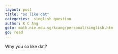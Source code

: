 ```yaml
---
layout: post
title: "so like dat"
categories:  singlish question
author: K C Ang
goto: math.nie.edu.sg/kcang/personal/singlish.htm
go: read
---
```


Why you so like dat?

